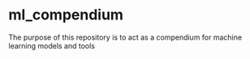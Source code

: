 # ml_compendium
The purpose of this repository is to act as a compendium for machine learning models and tools
